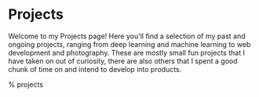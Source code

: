 # Projects

Welcome to my Projects page! Here you'll find a selection of my past and ongoing projects, ranging from deep learning and machine learning to web development and photography. These are mostly small fun projects that I have taken on out of curiosity, there are also others that I spent a good chunk of time on and intend to develop into products.

% projects
